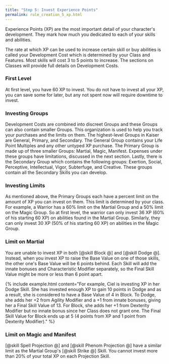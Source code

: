```yaml
---
title: "Step 5: Invest Experience Points"
permalink: rule_creation_5_xp.html
---
```


Experience Points (XP) are the most important detail of your character's development. They mark how much you dedicated to each of your skills and abilities. 

The rate at which XP can be used to increase certain skill or buy abilities is called your Development Cost which is determined by your Class and Features. Most skills will cost 3 to 5 points to increase. The sections on Classes will provide full details on Development Costs.

### First Level
At first level, you have 60 XP to invest. You do not have to invest all your XP, you can save some for later, but any not spent now will require downtime to invest.

### Investing Groups
Development Costs are combined into discreet Groups and these Groups can also contain smaller Groups. This organization is used to help you track your purchases and the limits on them. The highest-level Groups in Kaiser are General, Primary, and Secondary. The General Group contains your Life Point Multiples and any other untyped XP purchase. The Primary Group is made up of three smaller Groups: Martial, Magic, Manifest. Expenses under these groups have limitations, discussed in the next section. Lastly, there is the Secondary Group which contains the following groups: Exertion, Social, Perceptive, Intellectual, Vigor, Subterfuge, and Creative. These groups contain all the Secondary Skills you can develop.

### Investing Limits
As mentioned above, the Primary Groups each have a percent limit on the amount of XP you can invest on them. This limit is determined by your class. For example, a Warrior has a 60% limit on the Martial Group and a 50% limit on the Magic Group. So at first level, the warrior can only invest 36 XP (60% of his starting 60 XP) on abilities found in the Martial Group. Similarly, they can only invest 30 XP (50% of his starting 60 XP) on abilities in the Magic Group. 

### Limit on Martial
You are unable to invest XP in both [@skill Block @] and [@skill Dodge @]. Instead, when you invest XP to raise the Base Value on one of those skills, the other one's Base Value will be 6 points behind. Each Skill will add the innate bonuses and Characteristic Modifier separately, so the Final Skill Value might be more or less than 6 point apart.

{% include example.html content="For example, Ciel is investing XP in her Dodge Skill. She has invested enough XP to gain 10 points in Dodge and as a result, she is considered to have a Base Value of 4 in Block. To Dodge, she adds her +2 from Agility Modifier and a +1 from innate bonuses, giving her a Final Skill Value of 13. For Block, she adds her +1 from Dexterity Modifier but no innate bonus since her Class does not grant one. The Final Skill Value for Block ends up at 5 (4 points from XP and 1 point from Dexterity Modifier)." %}

### Limit on Magic and Manifest
[@skill Spell Projection @] and [@skill Phenom Projection @] have a similar limit as the Martial Group's [@skill Strike @] Skill. You cannot invest more than 20% of your total XP on each Projection Skill.
